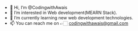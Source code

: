 - 👋 Hi, I’m @CodingwithAwais
- 👀 I’m interested in Web development(MEARN Stack).
- 🌱 I’m currently learning new web development technologies.
- 📫 You can reach me on 👉🏻 codingwithawais@gmail.com

<!---
CodingwithAwais/CodingwithAwais is a ✨ special ✨ repository because its `README.md` (this file) appears on your GitHub profile.
You can click the Preview link to take a look at your changes.
--->
